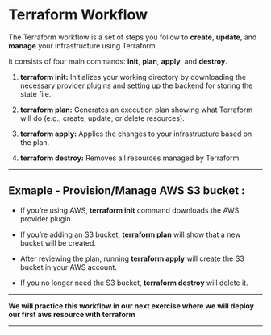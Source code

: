 # Terraform Workflow

The Terraform workflow is a set of steps you follow to **create**, **update**, and **manage** your infrastructure using Terraform.

It consists of four main commands: **init**, **plan**, **apply**, and **destroy**.

1. **terraform init:** Initializes your working directory by downloading the necessary provider plugins and setting up the backend for storing the state file.

2. **terraform plan:** Generates an execution plan showing what Terraform will do (e.g., create, update, or delete resources).

3. **terraform apply:** Applies the changes to your infrastructure based on the plan.

4. **terraform destroy:** Removes all resources managed by Terraform.

---

## Exmaple - Provision/Manage AWS S3 bucket :

- If you’re using AWS, **terraform init** command downloads the AWS provider plugin.

- If you’re adding an S3 bucket, **terraform plan** will show that a new bucket will be created.

- After reviewing the plan, running **terraform apply** will create the S3 bucket in your AWS account.

- If you no longer need the S3 bucket, **terraform destroy** will delete it. 

---

**We will practice this workflow in our next exercise where we will deploy our first aws resource with terraform**

---
